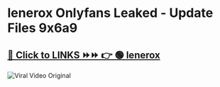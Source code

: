 
 # lenerox Onlyfans Leaked - Update Files 9x6a9

## <h2><a href="https://clipsfans.com/lenerox&ref=git">🔗 Click to LINKS ⏩⏩ 👉 🟢 lenerox </a></h2>

<a href="https://clipsfans.com/lenerox&ref=git" rel="nofollow" data-target="animated-image.originalLink"><img src="https://i.ibb.co.com/xMMVF88/686577567.gif" alt="Viral Video Original" style="max-width: 100%; display: inline-block;" data-target="animated-image.originalImage"></a>

